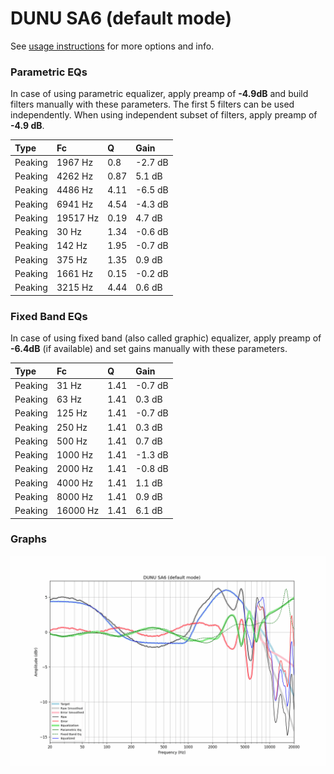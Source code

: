 # DUNU SA6 (default mode)
See [usage instructions](https://github.com/jaakkopasanen/AutoEq#usage) for more options and info.

### Parametric EQs
In case of using parametric equalizer, apply preamp of **-4.9dB** and build filters manually
with these parameters. The first 5 filters can be used independently.
When using independent subset of filters, apply preamp of **-4.9 dB**.

| Type    | Fc       |    Q | Gain    |
|:--------|:---------|:-----|:--------|
| Peaking | 1967 Hz  | 0.8  | -2.7 dB |
| Peaking | 4262 Hz  | 0.87 | 5.1 dB  |
| Peaking | 4486 Hz  | 4.11 | -6.5 dB |
| Peaking | 6941 Hz  | 4.54 | -4.3 dB |
| Peaking | 19517 Hz | 0.19 | 4.7 dB  |
| Peaking | 30 Hz    | 1.34 | -0.6 dB |
| Peaking | 142 Hz   | 1.95 | -0.7 dB |
| Peaking | 375 Hz   | 1.35 | 0.9 dB  |
| Peaking | 1661 Hz  | 0.15 | -0.2 dB |
| Peaking | 3215 Hz  | 4.44 | 0.6 dB  |

### Fixed Band EQs
In case of using fixed band (also called graphic) equalizer, apply preamp of **-6.4dB**
(if available) and set gains manually with these parameters.

| Type    | Fc       |    Q | Gain    |
|:--------|:---------|:-----|:--------|
| Peaking | 31 Hz    | 1.41 | -0.7 dB |
| Peaking | 63 Hz    | 1.41 | 0.3 dB  |
| Peaking | 125 Hz   | 1.41 | -0.7 dB |
| Peaking | 250 Hz   | 1.41 | 0.3 dB  |
| Peaking | 500 Hz   | 1.41 | 0.7 dB  |
| Peaking | 1000 Hz  | 1.41 | -1.3 dB |
| Peaking | 2000 Hz  | 1.41 | -0.8 dB |
| Peaking | 4000 Hz  | 1.41 | 1.1 dB  |
| Peaking | 8000 Hz  | 1.41 | 0.9 dB  |
| Peaking | 16000 Hz | 1.41 | 6.1 dB  |

### Graphs
![](./DUNU%20SA6%20(default%20mode).png)
